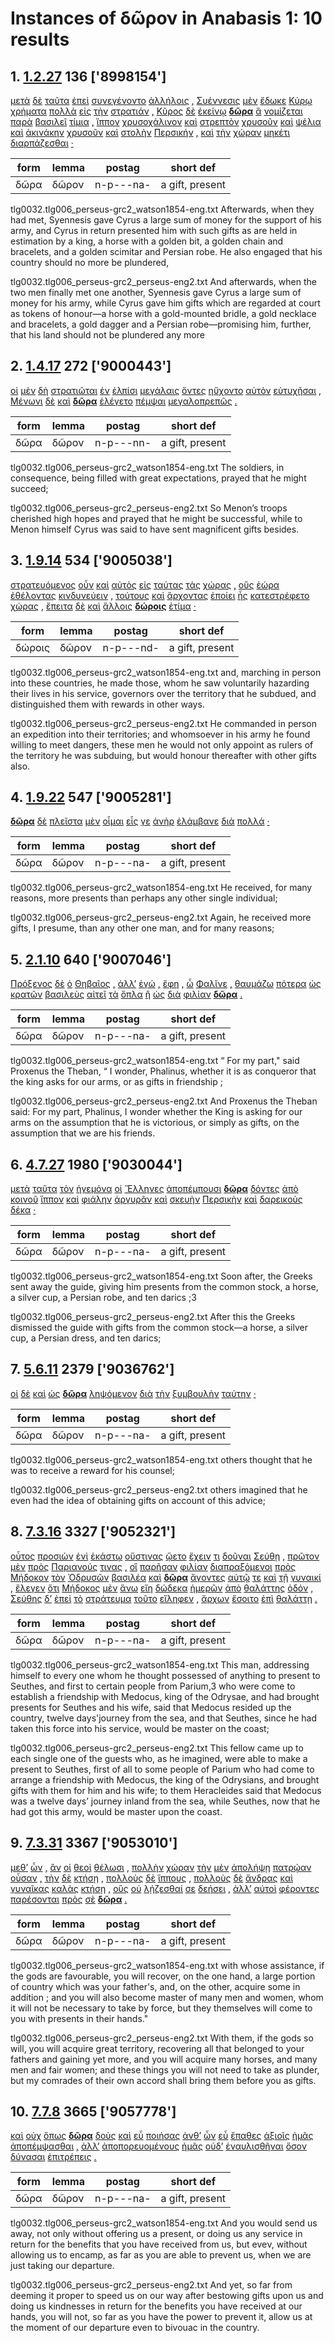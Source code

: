 # Instances of δῶρον in Anabasis 1: 10 results
## 1. [1.2.27](https://beyond-translation.perseus.org/reader/urn:cts:greekLit:tlg0032.tlg006.perseus-grc2:1.2.27?mode=syntax-trees) 136 ['8998154']
[μετὰ](https://atlas-test.fly.dev/morphology/lemmas/?lang=grc&q="μετά") [δὲ](https://atlas-test.fly.dev/morphology/lemmas/?lang=grc&q="δέ") [ταῦτα](https://atlas-test.fly.dev/morphology/lemmas/?lang=grc&q="οὗτος") [ἐπεὶ](https://atlas-test.fly.dev/morphology/lemmas/?lang=grc&q="ἐπεί") [συνεγένοντο](https://atlas-test.fly.dev/morphology/lemmas/?lang=grc&q="συγγίγνομαι") [ἀλλήλοις](https://atlas-test.fly.dev/morphology/lemmas/?lang=grc&q="ἀλλήλων") [,](https://atlas-test.fly.dev/morphology/lemmas/?lang=grc&q=",") [Συέννεσις](https://atlas-test.fly.dev/morphology/lemmas/?lang=grc&q="Συέννεσις") [μὲν](https://atlas-test.fly.dev/morphology/lemmas/?lang=grc&q="μέν") [ἔδωκε](https://atlas-test.fly.dev/morphology/lemmas/?lang=grc&q="δίδωμι") [Κύρῳ](https://atlas-test.fly.dev/morphology/lemmas/?lang=grc&q="Κῦρος") [χρήματα](https://atlas-test.fly.dev/morphology/lemmas/?lang=grc&q="χρῆμα") [πολλὰ](https://atlas-test.fly.dev/morphology/lemmas/?lang=grc&q="πολύς") [εἰς](https://atlas-test.fly.dev/morphology/lemmas/?lang=grc&q="εἰς") [τὴν](https://atlas-test.fly.dev/morphology/lemmas/?lang=grc&q="ὁ") [στρατιάν](https://atlas-test.fly.dev/morphology/lemmas/?lang=grc&q="στρατιά") [,](https://atlas-test.fly.dev/morphology/lemmas/?lang=grc&q=",") [Κῦρος](https://atlas-test.fly.dev/morphology/lemmas/?lang=grc&q="Κῦρος") [δὲ](https://atlas-test.fly.dev/morphology/lemmas/?lang=grc&q="δέ") [ἐκείνῳ](https://atlas-test.fly.dev/morphology/lemmas/?lang=grc&q="ἐκεῖνος") **[δῶρα](https://atlas-test.fly.dev/morphology/lemmas/?lang=grc&q="δῶρον")** [ἃ](https://atlas-test.fly.dev/morphology/lemmas/?lang=grc&q="ὅς") [νομίζεται](https://atlas-test.fly.dev/morphology/lemmas/?lang=grc&q="νομίζω") [παρὰ](https://atlas-test.fly.dev/morphology/lemmas/?lang=grc&q="παρά") [βασιλεῖ](https://atlas-test.fly.dev/morphology/lemmas/?lang=grc&q="βασιλεύς") [τίμια](https://atlas-test.fly.dev/morphology/lemmas/?lang=grc&q="τίμιος") [,](https://atlas-test.fly.dev/morphology/lemmas/?lang=grc&q=",") [ἵππον](https://atlas-test.fly.dev/morphology/lemmas/?lang=grc&q="ἵππος") [χρυσοχάλινον](https://atlas-test.fly.dev/morphology/lemmas/?lang=grc&q="χρυσοχάλινος") [καὶ](https://atlas-test.fly.dev/morphology/lemmas/?lang=grc&q="καί") [στρεπτὸν](https://atlas-test.fly.dev/morphology/lemmas/?lang=grc&q="στρεπτός") [χρυσοῦν](https://atlas-test.fly.dev/morphology/lemmas/?lang=grc&q="χρύσεος") [καὶ](https://atlas-test.fly.dev/morphology/lemmas/?lang=grc&q="καί") [ψέλια](https://atlas-test.fly.dev/morphology/lemmas/?lang=grc&q="ψέλιον") [καὶ](https://atlas-test.fly.dev/morphology/lemmas/?lang=grc&q="καί") [ἀκινάκην](https://atlas-test.fly.dev/morphology/lemmas/?lang=grc&q="ἀκινάκης") [χρυσοῦν](https://atlas-test.fly.dev/morphology/lemmas/?lang=grc&q="χρύσεος") [καὶ](https://atlas-test.fly.dev/morphology/lemmas/?lang=grc&q="καί") [στολὴν](https://atlas-test.fly.dev/morphology/lemmas/?lang=grc&q="στολή") [Περσικήν](https://atlas-test.fly.dev/morphology/lemmas/?lang=grc&q="Περσικός") [,](https://atlas-test.fly.dev/morphology/lemmas/?lang=grc&q=",") [καὶ](https://atlas-test.fly.dev/morphology/lemmas/?lang=grc&q="καί") [τὴν](https://atlas-test.fly.dev/morphology/lemmas/?lang=grc&q="ὁ") [χώραν](https://atlas-test.fly.dev/morphology/lemmas/?lang=grc&q="χώρα") [μηκέτι](https://atlas-test.fly.dev/morphology/lemmas/?lang=grc&q="μηκέτι") [διαρπάζεσθαι](https://atlas-test.fly.dev/morphology/lemmas/?lang=grc&q="διαρπάζω") [·](https://atlas-test.fly.dev/morphology/lemmas/?lang=grc&q="·") 

| form | lemma | postag | short def |
| --- | --- | --- | --- |
| δῶρα | δῶρον | n-p---na- | a gift, present |

tlg0032.tlg006_perseus-grc2_watson1854-eng.txt Afterwards, when they had met, Syennesis gave Cyrus a large sum of money for the support of his army, and Cyrus in return presented him with such gifts as are held in estimation by a king, a horse with a golden bit, a golden chain and bracelets, and a golden scimitar and Persian robe. He also engaged that his country should no more be plundered, 

tlg0032.tlg006_perseus-grc2_perseus-eng2.txt And afterwards, when the two men finally met one another, Syennesis gave  Cyrus  a large sum of money for his army, while  Cyrus  gave him gifts which are regarded at court as tokens of honour—a horse with a gold-mounted bridle, a gold necklace and bracelets, a gold dagger and a Persian robe—promising him, further, that his land should not be plundered any more 

## 2. [1.4.17](https://beyond-translation.perseus.org/reader/urn:cts:greekLit:tlg0032.tlg006.perseus-grc2:1.4.17?mode=syntax-trees) 272 ['9000443']
[οἱ](https://atlas-test.fly.dev/morphology/lemmas/?lang=grc&q="ὁ") [μὲν](https://atlas-test.fly.dev/morphology/lemmas/?lang=grc&q="μέν") [δὴ](https://atlas-test.fly.dev/morphology/lemmas/?lang=grc&q="δή") [στρατιῶται](https://atlas-test.fly.dev/morphology/lemmas/?lang=grc&q="στρατιώτης") [ἐν](https://atlas-test.fly.dev/morphology/lemmas/?lang=grc&q="ἐν") [ἐλπίσι](https://atlas-test.fly.dev/morphology/lemmas/?lang=grc&q="ἐλπίς") [μεγάλαις](https://atlas-test.fly.dev/morphology/lemmas/?lang=grc&q="μέγας") [ὄντες](https://atlas-test.fly.dev/morphology/lemmas/?lang=grc&q="εἰμί") [ηὔχοντο](https://atlas-test.fly.dev/morphology/lemmas/?lang=grc&q="εὔχομαι") [αὐτὸν](https://atlas-test.fly.dev/morphology/lemmas/?lang=grc&q="αὐτός") [εὐτυχῆσαι](https://atlas-test.fly.dev/morphology/lemmas/?lang=grc&q="εὐτυχέω") [,](https://atlas-test.fly.dev/morphology/lemmas/?lang=grc&q=",") [Μένωνι](https://atlas-test.fly.dev/morphology/lemmas/?lang=grc&q="Μένων") [δὲ](https://atlas-test.fly.dev/morphology/lemmas/?lang=grc&q="δέ") [καὶ](https://atlas-test.fly.dev/morphology/lemmas/?lang=grc&q="καί") **[δῶρα](https://atlas-test.fly.dev/morphology/lemmas/?lang=grc&q="δῶρον")** [ἐλέγετο](https://atlas-test.fly.dev/morphology/lemmas/?lang=grc&q="λέγω") [πέμψαι](https://atlas-test.fly.dev/morphology/lemmas/?lang=grc&q="πέμπω") [μεγαλοπρεπῶς](https://atlas-test.fly.dev/morphology/lemmas/?lang=grc&q="μεγαλοπρεπής") [.](https://atlas-test.fly.dev/morphology/lemmas/?lang=grc&q=".") 

| form | lemma | postag | short def |
| --- | --- | --- | --- |
| δῶρα | δῶρον | n-p---nn- | a gift, present |

tlg0032.tlg006_perseus-grc2_watson1854-eng.txt The soldiers, in consequence, being filled with great expectations, prayed that he might succeed; 

tlg0032.tlg006_perseus-grc2_perseus-eng2.txt So Menon’s troops cherished high hopes and prayed that he might be successful, while to Menon himself  Cyrus  was said to have sent magnificent gifts besides. 

## 3. [1.9.14](https://beyond-translation.perseus.org/reader/urn:cts:greekLit:tlg0032.tlg006.perseus-grc2:1.9.14?mode=syntax-trees) 534 ['9005038']
[στρατευόμενος](https://atlas-test.fly.dev/morphology/lemmas/?lang=grc&q="στρατεύω") [οὖν](https://atlas-test.fly.dev/morphology/lemmas/?lang=grc&q="οὖν") [καὶ](https://atlas-test.fly.dev/morphology/lemmas/?lang=grc&q="καί") [αὐτὸς](https://atlas-test.fly.dev/morphology/lemmas/?lang=grc&q="αὐτός") [εἰς](https://atlas-test.fly.dev/morphology/lemmas/?lang=grc&q="εἰς") [ταύτας](https://atlas-test.fly.dev/morphology/lemmas/?lang=grc&q="οὗτος") [τὰς](https://atlas-test.fly.dev/morphology/lemmas/?lang=grc&q="ὁ") [χώρας](https://atlas-test.fly.dev/morphology/lemmas/?lang=grc&q="χώρα") [,](https://atlas-test.fly.dev/morphology/lemmas/?lang=grc&q=",") [οὓς](https://atlas-test.fly.dev/morphology/lemmas/?lang=grc&q="ὅς") [ἑώρα](https://atlas-test.fly.dev/morphology/lemmas/?lang=grc&q="ὁράω") [ἐθέλοντας](https://atlas-test.fly.dev/morphology/lemmas/?lang=grc&q="ἐθέλω") [κινδυνεύειν](https://atlas-test.fly.dev/morphology/lemmas/?lang=grc&q="κινδυνεύω") [,](https://atlas-test.fly.dev/morphology/lemmas/?lang=grc&q=",") [τούτους](https://atlas-test.fly.dev/morphology/lemmas/?lang=grc&q="οὗτος") [καὶ](https://atlas-test.fly.dev/morphology/lemmas/?lang=grc&q="καί") [ἄρχοντας](https://atlas-test.fly.dev/morphology/lemmas/?lang=grc&q="ἄρχω") [ἐποίει](https://atlas-test.fly.dev/morphology/lemmas/?lang=grc&q="ποιέω") [ἧς](https://atlas-test.fly.dev/morphology/lemmas/?lang=grc&q="ὅς") [κατεστρέφετο](https://atlas-test.fly.dev/morphology/lemmas/?lang=grc&q="καταστρέφω") [χώρας](https://atlas-test.fly.dev/morphology/lemmas/?lang=grc&q="χώρα") [,](https://atlas-test.fly.dev/morphology/lemmas/?lang=grc&q=",") [ἔπειτα](https://atlas-test.fly.dev/morphology/lemmas/?lang=grc&q="ἔπειτα") [δὲ](https://atlas-test.fly.dev/morphology/lemmas/?lang=grc&q="δέ") [καὶ](https://atlas-test.fly.dev/morphology/lemmas/?lang=grc&q="καί") [ἄλλοις](https://atlas-test.fly.dev/morphology/lemmas/?lang=grc&q="ἄλλος") **[δώροις](https://atlas-test.fly.dev/morphology/lemmas/?lang=grc&q="δῶρον")** [ἐτίμα](https://atlas-test.fly.dev/morphology/lemmas/?lang=grc&q="τιμάω") [·](https://atlas-test.fly.dev/morphology/lemmas/?lang=grc&q="·") 

| form | lemma | postag | short def |
| --- | --- | --- | --- |
| δώροις | δῶρον | n-p---nd- | a gift, present |

tlg0032.tlg006_perseus-grc2_watson1854-eng.txt and, marching in person into these countries, he made those, whom he saw voluntarily hazarding their lives in his service, governors over the territory that he subdued, and distinguished them with rewards in other ways. 

tlg0032.tlg006_perseus-grc2_perseus-eng2.txt He commanded in person an expedition into their territories; and whomsoever in his army he found willing to meet dangers, these men he would not only appoint as rulers of the territory he was subduing, but would honour thereafter with other gifts also. 

## 4. [1.9.22](https://beyond-translation.perseus.org/reader/urn:cts:greekLit:tlg0032.tlg006.perseus-grc2:1.9.22?mode=syntax-trees) 547 ['9005281']
**[δῶρα](https://atlas-test.fly.dev/morphology/lemmas/?lang=grc&q="δῶρον")** [δὲ](https://atlas-test.fly.dev/morphology/lemmas/?lang=grc&q="δέ") [πλεῖστα](https://atlas-test.fly.dev/morphology/lemmas/?lang=grc&q="πολύς") [μὲν](https://atlas-test.fly.dev/morphology/lemmas/?lang=grc&q="μέν") [οἶμαι](https://atlas-test.fly.dev/morphology/lemmas/?lang=grc&q="οἴομαι") [εἷς](https://atlas-test.fly.dev/morphology/lemmas/?lang=grc&q="εἷς") [γε](https://atlas-test.fly.dev/morphology/lemmas/?lang=grc&q="γε") [ἀνὴρ](https://atlas-test.fly.dev/morphology/lemmas/?lang=grc&q="ἀνήρ") [ἐλάμβανε](https://atlas-test.fly.dev/morphology/lemmas/?lang=grc&q="λαμβάνω") [διὰ](https://atlas-test.fly.dev/morphology/lemmas/?lang=grc&q="διά") [πολλά](https://atlas-test.fly.dev/morphology/lemmas/?lang=grc&q="πολύς") [·](https://atlas-test.fly.dev/morphology/lemmas/?lang=grc&q="·") 

| form | lemma | postag | short def |
| --- | --- | --- | --- |
| δῶρα | δῶρον | n-p---na- | a gift, present |

tlg0032.tlg006_perseus-grc2_watson1854-eng.txt He received, for many reasons, more presents than perhaps any other single individual; 

tlg0032.tlg006_perseus-grc2_perseus-eng2.txt Again, he received more gifts, I presume, than any other one man, and for many reasons; 

## 5. [2.1.10](https://beyond-translation.perseus.org/reader/urn:cts:greekLit:tlg0032.tlg006.perseus-grc2:2.1.10?mode=syntax-trees) 640 ['9007046']
[Πρόξενος](https://atlas-test.fly.dev/morphology/lemmas/?lang=grc&q="Πρόξενος") [δὲ](https://atlas-test.fly.dev/morphology/lemmas/?lang=grc&q="δέ") [ὁ](https://atlas-test.fly.dev/morphology/lemmas/?lang=grc&q="ὁ") [Θηβαῖος](https://atlas-test.fly.dev/morphology/lemmas/?lang=grc&q="Θηβαῖος") [,](https://atlas-test.fly.dev/morphology/lemmas/?lang=grc&q=",") [ἀλλ’](https://atlas-test.fly.dev/morphology/lemmas/?lang=grc&q="ἀλλά") [ἐγώ](https://atlas-test.fly.dev/morphology/lemmas/?lang=grc&q="ἐγώ") [,](https://atlas-test.fly.dev/morphology/lemmas/?lang=grc&q=",") [ἔφη](https://atlas-test.fly.dev/morphology/lemmas/?lang=grc&q="φημί") [,](https://atlas-test.fly.dev/morphology/lemmas/?lang=grc&q=",") [ὦ](https://atlas-test.fly.dev/morphology/lemmas/?lang=grc&q="ὦ") [Φαλῖνε](https://atlas-test.fly.dev/morphology/lemmas/?lang=grc&q="Φαλῖνος") [,](https://atlas-test.fly.dev/morphology/lemmas/?lang=grc&q=",") [θαυμάζω](https://atlas-test.fly.dev/morphology/lemmas/?lang=grc&q="θαυμάζω") [πότερα](https://atlas-test.fly.dev/morphology/lemmas/?lang=grc&q="πότερον") [ὡς](https://atlas-test.fly.dev/morphology/lemmas/?lang=grc&q="ὡς") [κρατῶν](https://atlas-test.fly.dev/morphology/lemmas/?lang=grc&q="κρατέω") [βασιλεὺς](https://atlas-test.fly.dev/morphology/lemmas/?lang=grc&q="βασιλεύς") [αἰτεῖ](https://atlas-test.fly.dev/morphology/lemmas/?lang=grc&q="αἰτέω") [τὰ](https://atlas-test.fly.dev/morphology/lemmas/?lang=grc&q="ὁ") [ὅπλα](https://atlas-test.fly.dev/morphology/lemmas/?lang=grc&q="ὅπλον") [ἢ](https://atlas-test.fly.dev/morphology/lemmas/?lang=grc&q="ἤ") [ὡς](https://atlas-test.fly.dev/morphology/lemmas/?lang=grc&q="ὡς") [διὰ](https://atlas-test.fly.dev/morphology/lemmas/?lang=grc&q="διά") [φιλίαν](https://atlas-test.fly.dev/morphology/lemmas/?lang=grc&q="φιλία") **[δῶρα](https://atlas-test.fly.dev/morphology/lemmas/?lang=grc&q="δῶρον")** [.](https://atlas-test.fly.dev/morphology/lemmas/?lang=grc&q=".") 

| form | lemma | postag | short def |
| --- | --- | --- | --- |
| δῶρα | δῶρον | n-p---na- | a gift, present |

tlg0032.tlg006_perseus-grc2_watson1854-eng.txt “ For my part," said Proxenus the Theban, “ I wonder, Phalinus, whether it is as conqueror that the king asks for our arms, or as gifts in friendship ; 

tlg0032.tlg006_perseus-grc2_perseus-eng2.txt And Proxenus the Theban said: For my part, Phalinus, I wonder whether the King is asking for our arms on the assumption that he is victorious, or simply as gifts, on the assumption that we are his friends. 

## 6. [4.7.27](https://beyond-translation.perseus.org/reader/urn:cts:greekLit:tlg0032.tlg006.perseus-grc2:4.7.27?mode=syntax-trees) 1980 ['9030044']
[μετὰ](https://atlas-test.fly.dev/morphology/lemmas/?lang=grc&q="μετά") [ταῦτα](https://atlas-test.fly.dev/morphology/lemmas/?lang=grc&q="οὗτος") [τὸν](https://atlas-test.fly.dev/morphology/lemmas/?lang=grc&q="ὁ") [ἡγεμόνα](https://atlas-test.fly.dev/morphology/lemmas/?lang=grc&q="ἡγεμών") [οἱ](https://atlas-test.fly.dev/morphology/lemmas/?lang=grc&q="ὁ") [Ἕλληνες](https://atlas-test.fly.dev/morphology/lemmas/?lang=grc&q="Ἕλλην") [ἀποπέμπουσι](https://atlas-test.fly.dev/morphology/lemmas/?lang=grc&q="ἀποπέμπω") **[δῶρα](https://atlas-test.fly.dev/morphology/lemmas/?lang=grc&q="δῶρον")** [δόντες](https://atlas-test.fly.dev/morphology/lemmas/?lang=grc&q="δίδωμι") [ἀπὸ](https://atlas-test.fly.dev/morphology/lemmas/?lang=grc&q="ἀπό") [κοινοῦ](https://atlas-test.fly.dev/morphology/lemmas/?lang=grc&q="κοινός") [ἵππον](https://atlas-test.fly.dev/morphology/lemmas/?lang=grc&q="ἵππος") [καὶ](https://atlas-test.fly.dev/morphology/lemmas/?lang=grc&q="καί") [φιάλην](https://atlas-test.fly.dev/morphology/lemmas/?lang=grc&q="φιάλη") [ἀργυρᾶν](https://atlas-test.fly.dev/morphology/lemmas/?lang=grc&q="ἀργύρεος") [καὶ](https://atlas-test.fly.dev/morphology/lemmas/?lang=grc&q="καί") [σκευὴν](https://atlas-test.fly.dev/morphology/lemmas/?lang=grc&q="σκευή") [Περσικὴν](https://atlas-test.fly.dev/morphology/lemmas/?lang=grc&q="Περσικός") [καὶ](https://atlas-test.fly.dev/morphology/lemmas/?lang=grc&q="καί") [δαρεικοὺς](https://atlas-test.fly.dev/morphology/lemmas/?lang=grc&q="Δαρεικός") [δέκα](https://atlas-test.fly.dev/morphology/lemmas/?lang=grc&q="δέκα") [·](https://atlas-test.fly.dev/morphology/lemmas/?lang=grc&q="·") 

| form | lemma | postag | short def |
| --- | --- | --- | --- |
| δῶρα | δῶρον | n-p---na- | a gift, present |

tlg0032.tlg006_perseus-grc2_watson1854-eng.txt Soon after, the Greeks sent away the guide, giving him presents from the common stock, a horse, a silver cup, a Persian robe, and ten darics ;3 

tlg0032.tlg006_perseus-grc2_perseus-eng2.txt After this the Greeks dismissed the guide with gifts from the common stock—a horse, a silver cup, a Persian dress, and ten darics; 

## 7. [5.6.11](https://beyond-translation.perseus.org/reader/urn:cts:greekLit:tlg0032.tlg006.perseus-grc2:5.6.11?mode=syntax-trees) 2379 ['9036762']
[οἱ](https://atlas-test.fly.dev/morphology/lemmas/?lang=grc&q="ὁ") [δὲ](https://atlas-test.fly.dev/morphology/lemmas/?lang=grc&q="δέ") [καὶ](https://atlas-test.fly.dev/morphology/lemmas/?lang=grc&q="καί") [ὡς](https://atlas-test.fly.dev/morphology/lemmas/?lang=grc&q="ὡς") **[δῶρα](https://atlas-test.fly.dev/morphology/lemmas/?lang=grc&q="δῶρον")** [ληψόμενον](https://atlas-test.fly.dev/morphology/lemmas/?lang=grc&q="λαμβάνω") [διὰ](https://atlas-test.fly.dev/morphology/lemmas/?lang=grc&q="διά") [τὴν](https://atlas-test.fly.dev/morphology/lemmas/?lang=grc&q="ὁ") [ξυμβουλὴν](https://atlas-test.fly.dev/morphology/lemmas/?lang=grc&q="συμβουλή") [ταύτην](https://atlas-test.fly.dev/morphology/lemmas/?lang=grc&q="οὗτος") [·](https://atlas-test.fly.dev/morphology/lemmas/?lang=grc&q="·") 

| form | lemma | postag | short def |
| --- | --- | --- | --- |
| δῶρα | δῶρον | n-p---na- | a gift, present |

tlg0032.tlg006_perseus-grc2_watson1854-eng.txt others thought that he was to receive a reward for his counsel; 

tlg0032.tlg006_perseus-grc2_perseus-eng2.txt others imagined that he even had the idea of obtaining gifts on account of this advice; 

## 8. [7.3.16](https://beyond-translation.perseus.org/reader/urn:cts:greekLit:tlg0032.tlg006.perseus-grc2:7.3.16?mode=syntax-trees) 3327 ['9052321']
[οὗτος](https://atlas-test.fly.dev/morphology/lemmas/?lang=grc&q="οὗτος") [προσιὼν](https://atlas-test.fly.dev/morphology/lemmas/?lang=grc&q="προσέρχομαι") [ἑνὶ](https://atlas-test.fly.dev/morphology/lemmas/?lang=grc&q="εἷς") [ἑκάστῳ](https://atlas-test.fly.dev/morphology/lemmas/?lang=grc&q="ἕκαστος") [οὕστινας](https://atlas-test.fly.dev/morphology/lemmas/?lang=grc&q="ὅστις") [ᾤετο](https://atlas-test.fly.dev/morphology/lemmas/?lang=grc&q="οἴομαι") [ἔχειν](https://atlas-test.fly.dev/morphology/lemmas/?lang=grc&q="ἔχω") [τι](https://atlas-test.fly.dev/morphology/lemmas/?lang=grc&q="τις") [δοῦναι](https://atlas-test.fly.dev/morphology/lemmas/?lang=grc&q="δίδωμι") [Σεύθῃ](https://atlas-test.fly.dev/morphology/lemmas/?lang=grc&q="Σεύθης") [,](https://atlas-test.fly.dev/morphology/lemmas/?lang=grc&q=",") [πρῶτον](https://atlas-test.fly.dev/morphology/lemmas/?lang=grc&q="πρῶτος") [μὲν](https://atlas-test.fly.dev/morphology/lemmas/?lang=grc&q="μέν") [πρὸς](https://atlas-test.fly.dev/morphology/lemmas/?lang=grc&q="πρός") [Παριανούς](https://atlas-test.fly.dev/morphology/lemmas/?lang=grc&q="Παριανός") [τινας](https://atlas-test.fly.dev/morphology/lemmas/?lang=grc&q="τις") [,](https://atlas-test.fly.dev/morphology/lemmas/?lang=grc&q=",") [οἳ](https://atlas-test.fly.dev/morphology/lemmas/?lang=grc&q="ὅς") [παρῆσαν](https://atlas-test.fly.dev/morphology/lemmas/?lang=grc&q="πάρειμι") [φιλίαν](https://atlas-test.fly.dev/morphology/lemmas/?lang=grc&q="φιλία") [διαπραξόμενοι](https://atlas-test.fly.dev/morphology/lemmas/?lang=grc&q="διαπράσσω") [πρὸς](https://atlas-test.fly.dev/morphology/lemmas/?lang=grc&q="πρός") [Μήδοκον](https://atlas-test.fly.dev/morphology/lemmas/?lang=grc&q="Μήδοκος") [τὸν](https://atlas-test.fly.dev/morphology/lemmas/?lang=grc&q="ὁ") [Ὀδρυσῶν](https://atlas-test.fly.dev/morphology/lemmas/?lang=grc&q="Ὀδρύσης") [βασιλέα](https://atlas-test.fly.dev/morphology/lemmas/?lang=grc&q="βασιλεύς") [καὶ](https://atlas-test.fly.dev/morphology/lemmas/?lang=grc&q="καί") **[δῶρα](https://atlas-test.fly.dev/morphology/lemmas/?lang=grc&q="δῶρον")** [ἄγοντες](https://atlas-test.fly.dev/morphology/lemmas/?lang=grc&q="ἄγω") [αὐτῷ](https://atlas-test.fly.dev/morphology/lemmas/?lang=grc&q="αὐτός") [τε](https://atlas-test.fly.dev/morphology/lemmas/?lang=grc&q="τε") [καὶ](https://atlas-test.fly.dev/morphology/lemmas/?lang=grc&q="καί") [τῇ](https://atlas-test.fly.dev/morphology/lemmas/?lang=grc&q="ὁ") [γυναικί](https://atlas-test.fly.dev/morphology/lemmas/?lang=grc&q="γυνή") [,](https://atlas-test.fly.dev/morphology/lemmas/?lang=grc&q=",") [ἔλεγεν](https://atlas-test.fly.dev/morphology/lemmas/?lang=grc&q="λέγω") [ὅτι](https://atlas-test.fly.dev/morphology/lemmas/?lang=grc&q="ὅτι") [Μήδοκος](https://atlas-test.fly.dev/morphology/lemmas/?lang=grc&q="Μήδοκος") [μὲν](https://atlas-test.fly.dev/morphology/lemmas/?lang=grc&q="μέν") [ἄνω](https://atlas-test.fly.dev/morphology/lemmas/?lang=grc&q="ἄνω") [εἴη](https://atlas-test.fly.dev/morphology/lemmas/?lang=grc&q="εἰμί") [δώδεκα](https://atlas-test.fly.dev/morphology/lemmas/?lang=grc&q="δώδεκα") [ἡμερῶν](https://atlas-test.fly.dev/morphology/lemmas/?lang=grc&q="ἡμέρα") [ἀπὸ](https://atlas-test.fly.dev/morphology/lemmas/?lang=grc&q="ἀπό") [θαλάττης](https://atlas-test.fly.dev/morphology/lemmas/?lang=grc&q="θάλασσα") [ὁδόν](https://atlas-test.fly.dev/morphology/lemmas/?lang=grc&q="ὁδός") [,](https://atlas-test.fly.dev/morphology/lemmas/?lang=grc&q=",") [Σεύθης](https://atlas-test.fly.dev/morphology/lemmas/?lang=grc&q="Σεύθης") [δ’](https://atlas-test.fly.dev/morphology/lemmas/?lang=grc&q="δέ") [ἐπεὶ](https://atlas-test.fly.dev/morphology/lemmas/?lang=grc&q="ἐπεί") [τὸ](https://atlas-test.fly.dev/morphology/lemmas/?lang=grc&q="ὁ") [στράτευμα](https://atlas-test.fly.dev/morphology/lemmas/?lang=grc&q="στράτευμα") [τοῦτο](https://atlas-test.fly.dev/morphology/lemmas/?lang=grc&q="οὗτος") [εἴληφεν](https://atlas-test.fly.dev/morphology/lemmas/?lang=grc&q="λαμβάνω") [,](https://atlas-test.fly.dev/morphology/lemmas/?lang=grc&q=",") [ἄρχων](https://atlas-test.fly.dev/morphology/lemmas/?lang=grc&q="ἄρχων") [ἔσοιτο](https://atlas-test.fly.dev/morphology/lemmas/?lang=grc&q="εἰμί") [ἐπὶ](https://atlas-test.fly.dev/morphology/lemmas/?lang=grc&q="ἐπί") [θαλάττῃ](https://atlas-test.fly.dev/morphology/lemmas/?lang=grc&q="θάλασσα") [.](https://atlas-test.fly.dev/morphology/lemmas/?lang=grc&q=".") 

| form | lemma | postag | short def |
| --- | --- | --- | --- |
| δῶρα | δῶρον | n-p---na- | a gift, present |

tlg0032.tlg006_perseus-grc2_watson1854-eng.txt This man, addressing himself to every one whom he thought possessed of anything to present to Seuthes, and first to certain people from Parium,3 who were come to establish a friendship with Medocus, king of the Odrysae, and had brought presents for Seuthes and his wife, said that Medocus resided up the country, twelve days'journey from the sea, and that Seuthes, since he had taken this force into his service, would be master on the coast; 

tlg0032.tlg006_perseus-grc2_perseus-eng2.txt This fellow came up to each single one of the guests who, as he imagined, were able to make a present to Seuthes, first of all to some people of Parium who had come to arrange a friendship with Medocus, the king of the Odrysians, and brought gifts with them for him and his wife; to them Heracleides said that Medocus was a twelve days’ journey inland from the sea, while Seuthes, now that he had got this army, would be master upon the coast. 

## 9. [7.3.31](https://beyond-translation.perseus.org/reader/urn:cts:greekLit:tlg0032.tlg006.perseus-grc2:7.3.31?mode=syntax-trees) 3367 ['9053010']
[μεθ’](https://atlas-test.fly.dev/morphology/lemmas/?lang=grc&q="μετά") [ὧν](https://atlas-test.fly.dev/morphology/lemmas/?lang=grc&q="ὅς") [,](https://atlas-test.fly.dev/morphology/lemmas/?lang=grc&q=",") [ἂν](https://atlas-test.fly.dev/morphology/lemmas/?lang=grc&q="ἐάν") [οἱ](https://atlas-test.fly.dev/morphology/lemmas/?lang=grc&q="ὁ") [θεοὶ](https://atlas-test.fly.dev/morphology/lemmas/?lang=grc&q="θεός") [θέλωσι](https://atlas-test.fly.dev/morphology/lemmas/?lang=grc&q="ἐθέλω") [,](https://atlas-test.fly.dev/morphology/lemmas/?lang=grc&q=",") [πολλὴν](https://atlas-test.fly.dev/morphology/lemmas/?lang=grc&q="πολύς") [χώραν](https://atlas-test.fly.dev/morphology/lemmas/?lang=grc&q="χώρα") [τὴν](https://atlas-test.fly.dev/morphology/lemmas/?lang=grc&q="ὁ") [μὲν](https://atlas-test.fly.dev/morphology/lemmas/?lang=grc&q="μέν") [ἀπολήψῃ](https://atlas-test.fly.dev/morphology/lemmas/?lang=grc&q="ἀπολαμβάνω") [πατρῴαν](https://atlas-test.fly.dev/morphology/lemmas/?lang=grc&q="πατρῷος") [οὖσαν](https://atlas-test.fly.dev/morphology/lemmas/?lang=grc&q="εἰμί") [,](https://atlas-test.fly.dev/morphology/lemmas/?lang=grc&q=",") [τὴν](https://atlas-test.fly.dev/morphology/lemmas/?lang=grc&q="ὁ") [δὲ](https://atlas-test.fly.dev/morphology/lemmas/?lang=grc&q="δέ") [κτήσῃ](https://atlas-test.fly.dev/morphology/lemmas/?lang=grc&q="κτῆσις") [,](https://atlas-test.fly.dev/morphology/lemmas/?lang=grc&q=",") [πολλοὺς](https://atlas-test.fly.dev/morphology/lemmas/?lang=grc&q="πολύς") [δὲ](https://atlas-test.fly.dev/morphology/lemmas/?lang=grc&q="δέ") [ἵππους](https://atlas-test.fly.dev/morphology/lemmas/?lang=grc&q="ἵππος") [,](https://atlas-test.fly.dev/morphology/lemmas/?lang=grc&q=",") [πολλοὺς](https://atlas-test.fly.dev/morphology/lemmas/?lang=grc&q="πολύς") [δὲ](https://atlas-test.fly.dev/morphology/lemmas/?lang=grc&q="δέ") [ἄνδρας](https://atlas-test.fly.dev/morphology/lemmas/?lang=grc&q="ἀνήρ") [καὶ](https://atlas-test.fly.dev/morphology/lemmas/?lang=grc&q="καί") [γυναῖκας](https://atlas-test.fly.dev/morphology/lemmas/?lang=grc&q="γυνή") [καλὰς](https://atlas-test.fly.dev/morphology/lemmas/?lang=grc&q="καλός") [κτήσῃ](https://atlas-test.fly.dev/morphology/lemmas/?lang=grc&q="κτάομαι") [,](https://atlas-test.fly.dev/morphology/lemmas/?lang=grc&q=",") [οὓς](https://atlas-test.fly.dev/morphology/lemmas/?lang=grc&q="ὅς") [οὐ](https://atlas-test.fly.dev/morphology/lemmas/?lang=grc&q="οὐ") [λῄζεσθαί](https://atlas-test.fly.dev/morphology/lemmas/?lang=grc&q="ληΐζομαι") [σε](https://atlas-test.fly.dev/morphology/lemmas/?lang=grc&q="σύ") [δεήσει](https://atlas-test.fly.dev/morphology/lemmas/?lang=grc&q="δεῖ") [,](https://atlas-test.fly.dev/morphology/lemmas/?lang=grc&q=",") [ἀλλ’](https://atlas-test.fly.dev/morphology/lemmas/?lang=grc&q="ἀλλά") [αὐτοὶ](https://atlas-test.fly.dev/morphology/lemmas/?lang=grc&q="αὐτός") [φέροντες](https://atlas-test.fly.dev/morphology/lemmas/?lang=grc&q="φέρω") [παρέσονται](https://atlas-test.fly.dev/morphology/lemmas/?lang=grc&q="πάρειμι") [πρὸς](https://atlas-test.fly.dev/morphology/lemmas/?lang=grc&q="πρός") [σὲ](https://atlas-test.fly.dev/morphology/lemmas/?lang=grc&q="σύ") **[δῶρα](https://atlas-test.fly.dev/morphology/lemmas/?lang=grc&q="δῶρον")** [.](https://atlas-test.fly.dev/morphology/lemmas/?lang=grc&q=".") 

| form | lemma | postag | short def |
| --- | --- | --- | --- |
| δῶρα | δῶρον | n-p---na- | a gift, present |

tlg0032.tlg006_perseus-grc2_watson1854-eng.txt with whose assistance, if the gods are favourable, you will recover, on the one hand, a large portion of country which was your father's, and, on the other, acquire some in addition ; and you will also become master of many men and women, whom it will not be necessary to take by force, but they themselves will come to you with presents in their hands." 

tlg0032.tlg006_perseus-grc2_perseus-eng2.txt With them, if the gods so will, you will acquire great territory, recovering all that belonged to your fathers and gaining yet more, and you will acquire many horses, and many men and fair women; and these things you will not need to take as plunder, but my comrades of their own accord shall bring them before you as gifts. 

## 10. [7.7.8](https://beyond-translation.perseus.org/reader/urn:cts:greekLit:tlg0032.tlg006.perseus-grc2:7.7.8?mode=syntax-trees) 3665 ['9057778']
[καὶ](https://atlas-test.fly.dev/morphology/lemmas/?lang=grc&q="καί") [οὐχ](https://atlas-test.fly.dev/morphology/lemmas/?lang=grc&q="οὐ") [ὅπως](https://atlas-test.fly.dev/morphology/lemmas/?lang=grc&q="ὅπως") **[δῶρα](https://atlas-test.fly.dev/morphology/lemmas/?lang=grc&q="δῶρον")** [δοὺς](https://atlas-test.fly.dev/morphology/lemmas/?lang=grc&q="δίδωμι") [καὶ](https://atlas-test.fly.dev/morphology/lemmas/?lang=grc&q="καί") [εὖ](https://atlas-test.fly.dev/morphology/lemmas/?lang=grc&q="εὖ") [ποιήσας](https://atlas-test.fly.dev/morphology/lemmas/?lang=grc&q="ποιέω") [ἀνθ’](https://atlas-test.fly.dev/morphology/lemmas/?lang=grc&q="ἀντί") [ὧν](https://atlas-test.fly.dev/morphology/lemmas/?lang=grc&q="ὅς") [εὖ](https://atlas-test.fly.dev/morphology/lemmas/?lang=grc&q="εὖ") [ἔπαθες](https://atlas-test.fly.dev/morphology/lemmas/?lang=grc&q="πάσχω") [ἀξιοῖς](https://atlas-test.fly.dev/morphology/lemmas/?lang=grc&q="ἀξιόω") [ἡμᾶς](https://atlas-test.fly.dev/morphology/lemmas/?lang=grc&q="ἐγώ") [ἀποπέμψασθαι](https://atlas-test.fly.dev/morphology/lemmas/?lang=grc&q="ἀποπέμπω") [,](https://atlas-test.fly.dev/morphology/lemmas/?lang=grc&q=",") [ἀλλ’](https://atlas-test.fly.dev/morphology/lemmas/?lang=grc&q="ἀλλά") [ἀποπορευομένους](https://atlas-test.fly.dev/morphology/lemmas/?lang=grc&q="ἀποπορεύομαι") [ἡμᾶς](https://atlas-test.fly.dev/morphology/lemmas/?lang=grc&q="ἐγώ") [οὐδ’](https://atlas-test.fly.dev/morphology/lemmas/?lang=grc&q="οὐδέ") [ἐναυλισθῆναι](https://atlas-test.fly.dev/morphology/lemmas/?lang=grc&q="ἐναυλίζω") [ὅσον](https://atlas-test.fly.dev/morphology/lemmas/?lang=grc&q="ὅσος") [δύνασαι](https://atlas-test.fly.dev/morphology/lemmas/?lang=grc&q="δύναμαι") [ἐπιτρέπεις](https://atlas-test.fly.dev/morphology/lemmas/?lang=grc&q="ἐπιτρέπω") [.](https://atlas-test.fly.dev/morphology/lemmas/?lang=grc&q=".") 

| form | lemma | postag | short def |
| --- | --- | --- | --- |
| δῶρα | δῶρον | n-p---na- | a gift, present |

tlg0032.tlg006_perseus-grc2_watson1854-eng.txt And you would send us away, not only without offering us a present, or doing us any service in return for the benefits that you have received from us, but eveν, without allowing us to encamp, as far as you are able to prevent us, when we are just taking our departure. 

tlg0032.tlg006_perseus-grc2_perseus-eng2.txt And yet, so far from deeming it proper to speed us on our way after bestowing gifts upon us and doing us kindnesses in return for the benefits you have received at our hands, you will not, so far as you have the power to prevent it, allow us at the moment of our departure even to bivouac in the country. 

